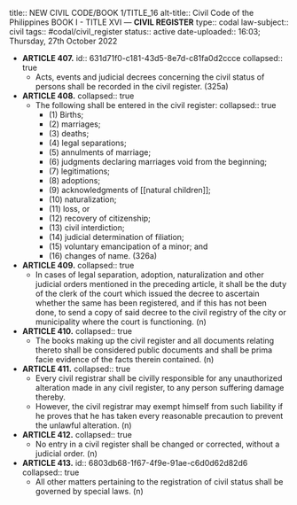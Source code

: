 title:: NEW CIVIL CODE/BOOK 1/TITLE_16
alt-title:: Civil Code of the Philippines BOOK I - TITLE XVI —  **CIVIL REGISTER**
type:: codal
law-subject:: civil
tags:: #codal/civil_register
status:: active
date-uploaded:: 16:03; Thursday, 27th October 2022

- **ARTICLE 407.**
  id:: 631d71f0-c181-43d5-8e7d-c81fa0d2ccce
  collapsed:: true
	- Acts, events and judicial decrees concerning the civil status of persons shall be recorded in the civil register. (325a)
- **ARTICLE 408.**
  collapsed:: true
	- The following shall be entered in the civil register:
	  collapsed:: true
		- (1) Births;
		- (2) marriages;
		- (3) deaths;
		- (4) legal separations;
		- (5) annulments of marriage;
		- (6) judgments declaring marriages void from the beginning;
		- (7) legitimations;
		- (8) adoptions;
		- (9) acknowledgments of [[natural children]];
		- (10) naturalization;
		- (11) loss, or
		- (12) recovery of citizenship;
		- (13) civil interdiction;
		- (14) judicial determination of filiation;
		- (15) voluntary emancipation of a minor; and
		- (16) changes of name. (326a)
- **ARTICLE 409.**
  collapsed:: true
	- In cases of legal separation, adoption, naturalization and other judicial orders mentioned in the preceding article, it shall be the duty of the clerk of the court which issued the decree to ascertain whether the same has been registered, and if this has not been done, to send a copy of said decree to the civil registry of the city or municipality where the court is functioning. (n)
- **ARTICLE 410.**
  collapsed:: true
	- The books making up the civil register and all documents relating thereto shall be considered public documents and shall be prima facie evidence of the facts therein contained. (n)
- **ARTICLE 411.**
  collapsed:: true
	- Every civil registrar shall be civilly responsible for any unauthorized alteration made in any civil register, to any person suffering damage thereby.
	- However, the civil registrar may exempt himself from such liability if he proves that he has taken every reasonable precaution to prevent the unlawful alteration. (n)
- **ARTICLE 412.**
  collapsed:: true
	- No entry in a civil register shall be changed or corrected, without a judicial order. (n)
- **ARTICLE 413.**
  id:: 6803db68-1f67-4f9e-91ae-c6d0d62d82d6
  collapsed:: true
	- All other matters pertaining to the registration of civil status shall be governed by special laws. (n)
